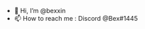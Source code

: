 - 👋 Hi, I’m @bexxin
- 📫 How to reach me : Discord @Bex#1445

<!---
bexxin/bexxin is a ✨ special ✨ repository because its `README.md` (this file) appears on your GitHub profile.
You can click the Preview link to take a look at your changes.
--->
